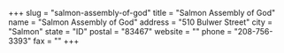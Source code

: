 +++
slug = "salmon-assembly-of-god"
title = "Salmon Assembly of God"
name = "Salmon Assembly of God"
address = "510 Bulwer Street"
city = "Salmon"
state = "ID"
postal = "83467"
website = ""
phone = "208-756-3393"
fax = ""
+++
